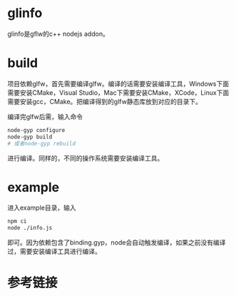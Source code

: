 # glinfo 

glinfo是gflw的c++ nodejs addon。

# build

项目依赖glfw，首先需要编译glfw。编译的话需要安装编译工具，Windows下面需要安装CMake，Visual Studio，Mac下需要安装CMake，XCode，Linux下面需要安装gcc，CMake。把编译得到的glfw静态库放到对应的目录下。

编译完glfw后需，输入命令
```bash
node-gyp configure
node-gyp build
# 或者node-gyp rebuild
```
进行编译。同样的，不同的操作系统需要安装编译工具。

# example

进入example目录，输入
```bash
npm ci
node ./info.js
```
即可。因为依赖包含了binding.gyp，node会自动触发编译，如果之前没有编译过，需要安装编译工具进行编译。

# 参考链接
